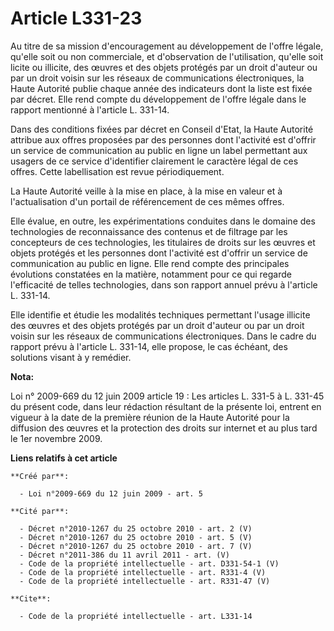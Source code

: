 # Article L331-23

Au titre de sa mission d'encouragement au développement de l'offre légale, qu'elle soit ou non commerciale, et d'observation
de l'utilisation, qu'elle soit licite ou illicite, des œuvres et des objets protégés par un droit d'auteur ou par un droit
voisin sur les réseaux de communications électroniques, la Haute Autorité publie chaque année des indicateurs dont la liste
est fixée par décret. Elle rend compte du développement de l'offre légale dans le rapport mentionné à l'article L. 331-14. 

Dans des conditions fixées par décret en Conseil d'Etat, la Haute Autorité attribue aux offres proposées par des personnes
dont l'activité est d'offrir un service de communication au public en ligne un label permettant aux usagers de ce service
d'identifier clairement le caractère légal de ces offres. Cette labellisation est revue périodiquement. 

La Haute Autorité veille à la mise en place, à la mise en valeur et à l'actualisation d'un portail de référencement de ces
mêmes offres. 

Elle évalue, en outre, les expérimentations conduites dans le domaine des technologies de reconnaissance des contenus et de
filtrage par les concepteurs de ces technologies, les titulaires de droits sur les œuvres et objets protégés et les personnes
dont l'activité est d'offrir un service de communication au public en ligne. Elle rend compte des principales évolutions
constatées en la matière, notamment pour ce qui regarde l'efficacité de telles technologies, dans son rapport annuel prévu à
l'article L. 331-14. 

Elle identifie et étudie les modalités techniques permettant l'usage illicite des œuvres et des objets protégés par un droit
d'auteur ou par un droit voisin sur les réseaux de communications électroniques. Dans le cadre du rapport prévu à l'article
L. 331-14, elle propose, le cas échéant, des solutions visant à y remédier.

**Nota:**

Loi n° 2009-669 du 12 juin 2009 article 19 : Les articles L. 331-5 à L. 331-45 du présent code, dans leur rédaction résultant
de la présente loi, entrent en vigueur à la date de la première réunion de la Haute Autorité pour la diffusion des œuvres et
la protection des droits sur internet et au plus tard le 1er novembre 2009.

**Liens relatifs à cet article**

	**Créé par**:

	  - Loi n°2009-669 du 12 juin 2009 - art. 5

	**Cité par**:

	  - Décret n°2010-1267 du 25 octobre 2010 - art. 2 (V)
	  - Décret n°2010-1267 du 25 octobre 2010 - art. 5 (V)
	  - Décret n°2010-1267 du 25 octobre 2010 - art. 7 (V)
	  - Décret n°2011-386 du 11 avril 2011 - art. (V)
	  - Code de la propriété intellectuelle - art. D331-54-1 (V)
	  - Code de la propriété intellectuelle - art. R331-4 (V)
	  - Code de la propriété intellectuelle - art. R331-47 (V)

	**Cite**:

	  - Code de la propriété intellectuelle - art. L331-14
